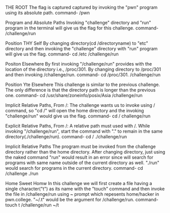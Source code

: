 THE ROOT
The flag is captured captured by invoking the "pwn" program using its absolute path.
command- /pwn


Program and Absolute Paths
Invoking "challenge" directory and "run" program in the terminal will give us the flag for this challenge.
command- /challenge/run


Position THY Self
By changing directory(cd /directoryname) to "etc" directory and then invoking the "challenge" directory with "run" program will give us the flag.
command- cd /etc
        /challenge/run


Positon Elsewhere
By first invoking "/challenge/run" provides with the location of the directory i.e., /proc/301. By changing directory to /proc/301 and then invoking /challenge/run.
command- cd /proc/301.
        /challenge/run
        

Position Yte Elsewhere
This challenge is similar to the previous challenge. The only difference is that the directory path is longer than the previous one.
command- cd /usr/share/zoneinfo/posix/Asia
         /challenge/run


Implicit Relative Paths, From /:
The challenge wants us to invoke using / command, so "cd /" will open the home directory and the invoking "challenge/run" would give us the flag.
command- cd /
         challenge/run


Explicit Relative Paths, From /:
 A relative path must used with /. While invoking "/challenge/run", start the command with "." to remain in the same directory(./challenge/run).
command- cd /
         ./challenge/run


Implicit Relative Paths
The program must be invoked from the challenge directory rather than the home directory. After changing directory, just using the naked command "run" would result in an error since  will search for programs with same name outside of the current directory as well. "./run" would search for programs in the current directory.
command- cd /challenge
         ./run


Home Sweet Homw
In this challenge we will first create a file having a single character("t") as its name with the "touch" command and then invoke the file in /challenge/run using ~ prompt which repesents home/hacker in pwn.college. "~/.t" would be the argument for /challenge/run.
command- touch t
         /challenge/run ~/t
